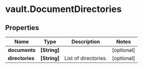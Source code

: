 # vault.DocumentDirectories

## Properties

Name | Type | Description | Notes
------------ | ------------- | ------------- | -------------
**documents** | **[String]** |  | [optional] 
**directories** | **[String]** | List of directories. | [optional] 



